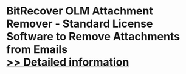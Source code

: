 # BitRecover OLM Attachment Remover - Standard License<br />Software to Remove Attachments from Emails<br />[>> Detailed information](https://secure.shareit.com/shareit/product.html?productid=301005205&affiliateid=200057808)